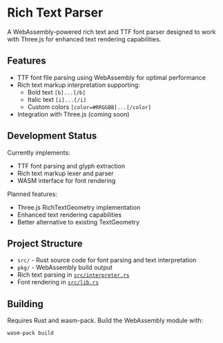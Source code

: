 # Rich Text Parser

A WebAssembly-powered rich text and TTF font parser designed to work with Three.js for enhanced text rendering capabilities.

## Features

- TTF font file parsing using WebAssembly for optimal performance
- Rich text markup interpretation supporting:
  - Bold text `[b]...[/b]`
  - Italic text `[i]...[/i]`
  - Custom colors `[color=#RRGGBB]...[/color]`
- Integration with Three.js (coming soon)

## Development Status

Currently implements:
- TTF font parsing and glyph extraction
- Rich text markup lexer and parser
- WASM interface for font rendering

Planned features:
- Three.js RichTextGeometry implementation
- Enhanced text rendering capabilities
- Better alternative to existing TextGeometry

## Project Structure

- `src/` - Rust source code for font parsing and text interpretation
- `pkg/` - WebAssembly build output
- Rich text parsing in [`src/interpreter.rs`](src/interpreter.rs)
- Font rendering in [`src/lib.rs`](src/lib.rs)

## Building

Requires Rust and wasm-pack. Build the WebAssembly module with:

```sh
wasm-pack build
```